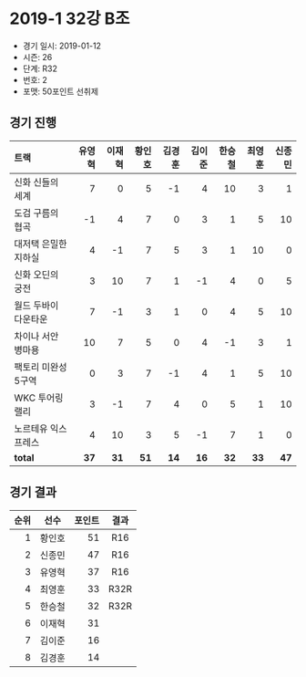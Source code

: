 # 2019-1 32강 B조

- 경기 일시: 2019-01-12
- 시즌: 26
- 단계: R32
- 번호: 2
- 포맷: 50포인트 선취제





## 경기 진행

| 트랙 | 유영혁 | 이재혁 | 황인호 | 김경훈 | 김이준 | 한승철 | 최영훈 | 신종민 |
|:---|---:|---:|---:|---:|---:|---:|---:|---:|
| 신화 신들의 세계 | 7 | 0 | 5 | -1 | 4 | 10 | 3 | 1 |
| 도검 구름의 협곡 | -1 | 4 | 7 | 0 | 3 | 1 | 5 | 10 |
| 대저택 은밀한 지하실 | 4 | -1 | 7 | 5 | 3 | 1 | 10 | 0 |
| 신화 오딘의 궁전 | 3 | 10 | 7 | 1 | -1 | 4 | 0 | 5 |
| 월드 두바이 다운타운 | 7 | -1 | 3 | 1 | 0 | 4 | 5 | 10 |
| 차이나 서안 병마용 | 10 | 7 | 5 | 0 | 4 | -1 | 3 | 1 |
| 팩토리 미완성 5구역 | 0 | 3 | 7 | -1 | 4 | 1 | 5 | 10 |
| WKC 투어링 랠리 | 3 | -1 | 7 | 4 | 0 | 5 | 1 | 10 |
| 노르테유 익스프레스 | 4 | 10 | 3 | 5 | -1 | 7 | 1 | 0 |
| __total__ | __37__ | __31__ | __51__ | __14__ | __16__ | __32__ | __33__ | __47__ |




## 경기 결과

| 순위 | 선수 | 포인트 | 결과 |
|---:|:---:|---:|:---:|
| 1 | 황인호 | 51 | R16 |
| 2 | 신종민 | 47 | R16 |
| 3 | 유영혁 | 37 | R16 |
| 4 | 최영훈 | 33 | R32R |
| 5 | 한승철 | 32 | R32R |
| 6 | 이재혁 | 31 |  |
| 7 | 김이준 | 16 |  |
| 8 | 김경훈 | 14 |  |


